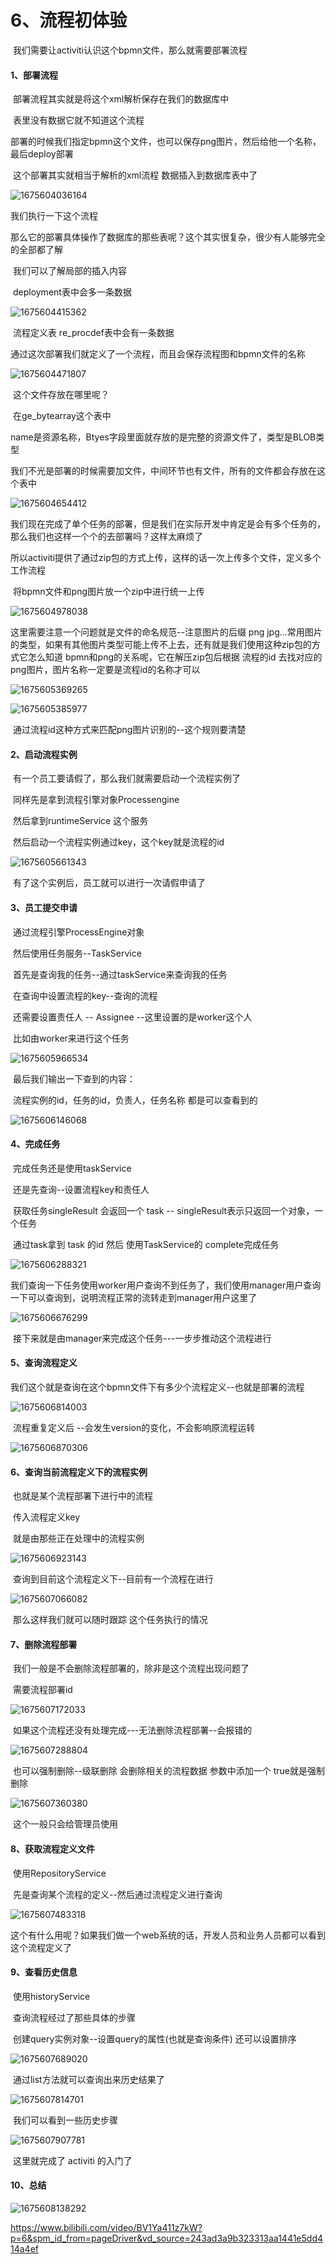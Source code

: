 # 6、流程初体验



​		我们需要让activiti认识这个bpmn文件，那么就需要部署流程



#### 1、部署流程

​		部署流程其实就是将这个xml解析保存在我们的数据库中

​		表里没有数据它就不知道这个流程

​		部署的时候我们指定bpmn这个文件，也可以保存png图片，然后给他一个名称，最后deploy部署

​		这个部署其实就相当于解析的xml流程 数据插入到数据库表中了

![1675604036164](../../../.vuepress/public/images/1675604036164.png)



我们执行一下这个流程

​	那么它的部署具体操作了数据库的那些表呢？这个其实很复杂，很少有人能够完全的全部都了解

​	我们可以了解局部的插入内容

​	deployment表中会多一条数据

![1675604415362](../../../.vuepress/public/images/1675604415362.png)



​	流程定义表 re_procdef表中会有一条数据

​		通过这次部署我们就定义了一个流程，而且会保存流程图和bpmn文件的名称

![1675604471807](../../../.vuepress/public/images/1675604471807.png)



​	这个文件存放在哪里呢？

​	在ge_bytearray这个表中

​		name是资源名称，Btyes字段里面就存放的是完整的资源文件了，类型是BLOB类型

​		我们不光是部署的时候需要加文件，中间环节也有文件，所有的文件都会存放在这个表中

![1675604654412](../../../.vuepress/public/images/1675604654412.png)





​	我们现在完成了单个任务的部署，但是我们在实际开发中肯定是会有多个任务的，那么我们也这样一个个的去部署吗？这样太麻烦了

​	所以activiti提供了通过zip包的方式上传，这样的话一次上传多个文件，定义多个工作流程

​		将bpmn文件和png图片放一个zip中进行统一上传

![1675604978038](../../../.vuepress/public/images/1675604978038.png)

这里需要注意一个问题就是文件的命名规范--注意图片的后缀 png jpg...常用图片的类型，如果有其他图片类型可能上传不上去，还有就是我们使用这种zip包的方式它怎么知道 bpmn和png的关系呢，它在解压zip包后根据 流程的id 去找对应的 png图片，图片名称一定要是流程id的名称才可以

![1675605369265](../../../.vuepress/public/images/1675605369265.png)

![1675605385977](../../../.vuepress/public/images/1675605385977.png)

​		通过流程id这种方式来匹配png图片识别的--这个规则要清楚







#### 2、启动流程实例

​		有一个员工要请假了，那么我们就需要启动一个流程实例了

​	同样先是拿到流程引擎对象Processengine

​		然后拿到runtimeService 这个服务

​		然后启动一个流程实例通过key，这个key就是流程的id

![1675605661343](../../../.vuepress/public/images/1675605661343.png)



​	有了这个实例后，员工就可以进行一次请假申请了





#### 3、员工提交申请

​	通过流程引擎ProcessEngine对象

​		然后使用任务服务--TaskService

​			首先是查询我的任务--通过taskService来查询我的任务

​			在查询中设置流程的key--查询的流程

​			还需要设置责任人 -- Assignee --这里设置的是worker这个人

​	比如由worker来进行这个任务

![1675605966534](../../../.vuepress/public/images/1675605966534.png)



​	最后我们输出一下查到的内容：

​			流程实例的id，任务的id，负责人，任务名称 都是可以查看到的

![1675606146068](../../../.vuepress/public/images/1675606146068.png)





#### 4、完成任务

​		完成任务还是使用taskService

​		还是先查询--设置流程key和责任人

​		获取任务singleResult 会返回一个 task -- singleResult表示只返回一个对象，一个任务

​		通过task拿到 task 的id 然后 使用TaskService的 complete完成任务

![1675606288321](../../../.vuepress/public/images/1675606288321.png)





​		我们查询一下任务使用worker用户查询不到任务了，我们使用manager用户查询一下可以查询到，说明流程正常的流转走到manager用户这里了

![1675606676299](../../../.vuepress/public/images/1675606676299.png)



​	接下来就是由manager来完成这个任务---一步步推动这个流程进行







#### 5、查询流程定义

​		我们这个就是查询在这个bpmn文件下有多少个流程定义--也就是部署的流程

![1675606814003](../../../.vuepress/public/images/1675606814003.png)





​	流程重复定义后 --会发生version的变化，不会影响原流程运转

![1675606870306](../../../.vuepress/public/images/1675606870306.png)





#### 6、查询当前流程定义下的流程实例

​			也就是某个流程部署下进行中的流程

​			传入流程定义key

​			就是由那些正在处理中的流程实例

![1675606923143](../../../.vuepress/public/images/1675606923143.png)



​		查询到目前这个流程定义下--目前有一个流程在进行

![1675607066082](../../../.vuepress/public/images/1675607066082.png)



​	那么这样我们就可以随时跟踪 这个任务执行的情况





#### 7、删除流程部署

​		我们一般是不会删除流程部署的，除非是这个流程出现问题了

​	需要流程部署id

![1675607172033](../../../.vuepress/public/images/1675607172033.png)

​		如果这个流程还没有处理完成---无法删除流程部署--会报错的

![1675607288804](../../../.vuepress/public/images/1675607288804.png)



​	也可以强制删除--级联删除 会删除相关的流程数据 参数中添加一个 true就是强制删除

![1675607360380](../../../.vuepress/public/images/1675607360380.png)

​				这个一般只会给管理员使用





#### 8、获取流程定义文件

​	使用RepositoryService

​			先是查询某个流程的定义--然后通过流程定义进行查询

![1675607483318](../../../.vuepress/public/images/1675607483318.png)

​		这个有什么用呢？如果我们做一个web系统的话，开发人员和业务人员都可以看到这个流程定义了







#### 9、查看历史信息

​		使用historyService

​		查询流程经过了那些具体的步骤

​				创建query实例对象--设置query的属性(也就是查询条件) 还可以设置排序



![1675607689020](../../../.vuepress/public/images/1675607689020.png)



​		通过list方法就可以查询出来历史结果了

![1675607814701](../../../.vuepress/public/images/1675607814701.png)





​	我们可以看到一些历史步骤

![1675607907781](../../../.vuepress/public/images/1675607907781.png)



​		这里就完成了 activiti 的入门了







#### 10、总结

![1675608138292](../../../.vuepress/public/images/1675608138292.png)



































https://www.bilibili.com/video/BV1Ya411z7kW?p=6&spm_id_from=pageDriver&vd_source=243ad3a9b323313aa1441e5dd414a4ef









